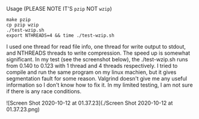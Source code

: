 Usage (PLEASE NOTE IT'S `pzip` NOT `wzip`)

```shell
make pzip
cp pzip wzip
./test-wzip.sh
export NTHREADS=4 && time ./test-wzip.sh
```



I used one thread for read file info, one thread for write output to stdout, and NTHREADS threads to write compression. The speed up is somewhat significant. In my test (see the screenshot below), the ./test-wzip.sh runs from 0.140 to 0.123 with 1 thread and 4 threads respectively. I tried to compile and run the same program on my linux machien, but it gives segmentation fault for some reason. Valgrind doesn't give me any useful information so I don't know how to fix it. In my limited testing, I am not sure if there is any race conditions. 

![Screen Shot 2020-10-12 at 01.37.23](./Screen Shot 2020-10-12 at 01.37.23.png)